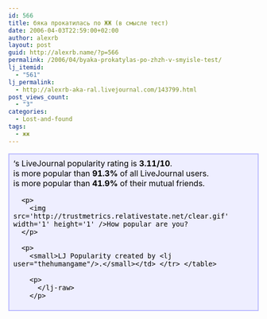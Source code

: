 ```yaml
---
id: 566
title: бяка прокатилась по ЖЖ (в смысле тест)
date: 2006-04-03T22:59:00+02:00
author: alexrb
layout: post
guid: http://alexrb.name/?p=566
permalink: /2006/04/byaka-prokatylas-po-zhzh-v-smyisle-test/
lj_itemid:
  - "561"
lj_permalink:
  - http://alexrb-aka-ral.livejournal.com/143799.html
post_views_count:
  - "3"
categories:
  - Lost-and-found
tags:
  - жж
---
```

<!--more узнать насколько я популярен--><lj-raw>

<table>
  <tr>
    <td style='background-color: #eeeeff; border: 2px solid #bbbbff; color: #000000; padding: 0.5em;'>
      <lj user="alexrb_aka_ral"/>&#8216;s LiveJournal popularity rating is <b>3.11/10</b>.<br /><lj user="alexrb_aka_ral"/> is more popular than <b>91.3%</b> of all LiveJournal users.<br /><lj user="alexrb_aka_ral"/> is more popular than <b>41.9%</b> of their mutual friends.</p> 
      
      <p>
        <img src='http://trustmetrics.relativestate.net/clear.gif' width='1' height='1' />How popular are you?
      </p>
      
      <p>
        <small>LJ Popularity created by <lj user="thehumangame"/>.</small></td> </tr> </table> 
        
        <p>
          </lj-raw>
        </p>